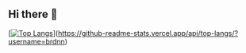 ## Hi there 👋

[[![Top Langs](https://github-readme-stats-6owv9th6s-brdnns-projects.vercel.app/api/top-langs/?username=brdnn)](https://github.com/anuraghazra/github-readme-stats)](https://github-readme-stats.vercel.app/api/top-langs/?username=brdnn)

<!--
**Brdnn/brdnn** is a ✨ _special_ ✨ repository because its `README.md` (this file) appears on your GitHub profile.

Here are some ideas to get you started:

- 🔭 I’m currently working on ...
- 🌱 I’m currently learning ...
- 👯 I’m looking to collaborate on ...
- 🤔 I’m looking for help with ...
- 💬 Ask me about ...
- 📫 How to reach me: ...
- 😄 Pronouns: ...
- ⚡ Fun fact: ...
-->
